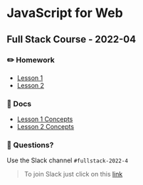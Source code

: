 # JavaScript for Web

## Full Stack Course - 2022-04

### ✏️ Homework

- [Lesson 1](/homework/lesson_1.md)
- [Lesson 2](/homework/lesson_2.md)

### 📄 Docs

- [Lesson 1 Concepts](/docs/lesson_1.md)
- [Lesson 2 Concepts](/docs/lesson_2.md)

### 🤔 Questions?

Use the Slack channel `#fullstack-2022-4`

> To join Slack just click on this [link](https://hamburgcodingschool.slack.com/join/shared_invite/enQtMjczNDI3OTE4NzIwLTE2ZmNkNDk5YTg3MDFlOTY2ZmU2YzU5YTU4MTNhNDg4MTRhNTMwYzFiNTdlOTdhYzllYzg5YmVkYzljNWExY2U#/)
